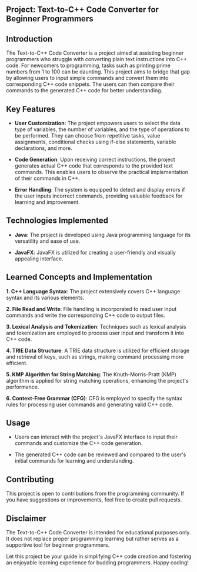 ## Project: Text-to-C++ Code Converter for Beginner Programmers


## Introduction

The Text-to-C++ Code Converter is a project aimed at assisting beginner programmers who struggle with converting plain text instructions into C++ code. For newcomers to programming, tasks such as printing prime numbers from 1 to 100 can be daunting. This project aims to bridge that gap by allowing users to input simple commands and convert them into corresponding C++ code snippets. The users can then compare their commands to the generated C++ code for better understanding.


## Key Features

- **User Customization**: The project empowers users to select the data type of variables, the number of variables, and the type of operations to be performed. They can choose from repetitive tasks, value assignments, conditional checks using if-else statements, variable declarations, and more.

- **Code Generation**: Upon receiving correct instructions, the project generates actual C++ code that corresponds to the provided text commands. This enables users to observe the practical implementation of their commands in C++.

- **Error Handling**: The system is equipped to detect and display errors if the user inputs incorrect commands, providing valuable feedback for learning and improvement.


## Technologies Implemented

- **Java**: The project is developed using Java programming language for its versatility and ease of use.

- **JavaFX**: JavaFX is utilized for creating a user-friendly and visually appealing interface.
  

## Learned Concepts and Implementation

**1. C++ Language Syntax**: The project extensively covers C++ language syntax and its various elements.

**2. File Read and Write**: File handling is incorporated to read user input commands and write the corresponding C++ code to output files.

**3. Lexical Analysis and Tokenization**: Techniques such as lexical analysis and tokenization are employed to process user input and transform it into C++ code.

**4. TRIE Data Structure**: A TRIE data structure is utilized for efficient storage and retrieval of keys, such as strings, making command processing more efficient.

**5. KMP Algorithm for String Matching**: The Knuth-Morris-Pratt (KMP) algorithm is applied for string matching operations, enhancing the project's performance.

**6. Context-Free Grammar (CFG)**: CFG is employed to specify the syntax rules for processing user commands and generating valid C++ code.


## Usage

- Users can interact with the project's JavaFX interface to input their commands and customize the C++ code generation.

- The generated C++ code can be reviewed and compared to the user's initial commands for learning and understanding.


## Contributing

This project is open to contributions from the programming community. If you have suggestions or improvements, feel free to create pull requests.

## Disclaimer

The Text-to-C++ Code Converter is intended for educational purposes only. It does not replace proper programming learning but rather serves as a supportive tool for beginner programmers.

Let this project be your guide in simplifying C++ code creation and fostering an enjoyable learning experience for budding programmers. Happy coding!
